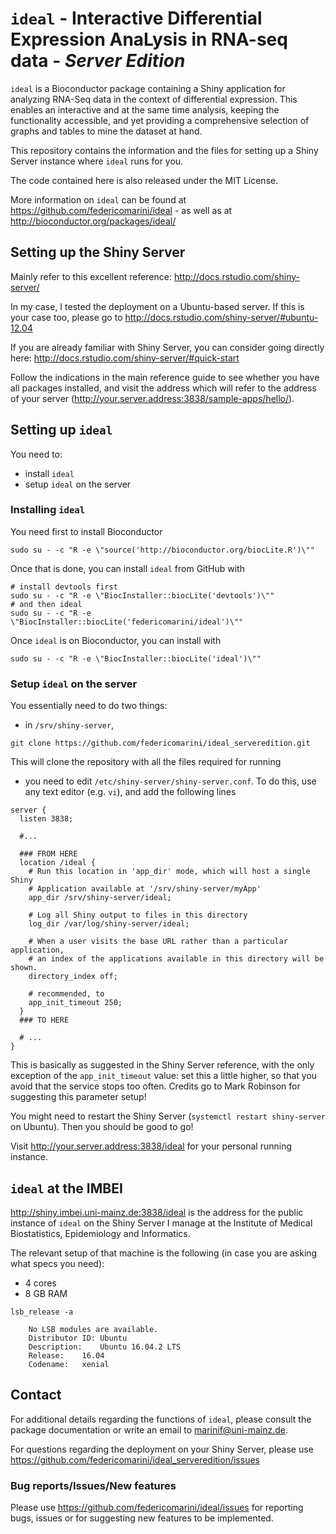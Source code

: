 # `ideal` - Interactive Differential Expression AnaLysis in RNA-seq data - *Server Edition*

`ideal` is a Bioconductor package containing a Shiny application for
analyzing RNA-Seq data in the context of differential expression. This enables an 
interactive and at the same time analysis, keeping the functionality accessible, 
and yet providing a comprehensive selection of graphs and tables to mine the dataset
at hand.

This repository contains the information and the files for setting up a Shiny Server instance
where `ideal` runs for you.

The code contained here is also released under the MIT License.

More information on `ideal` can be found at https://github.com/federicomarini/ideal - as well as at
http://bioconductor.org/packages/ideal/

## Setting up the Shiny Server

Mainly refer to this excellent reference: http://docs.rstudio.com/shiny-server/

In my case, I tested the deployment on a Ubuntu-based server. If this is your case too, please go to
http://docs.rstudio.com/shiny-server/#ubuntu-12.04

If you are already familiar with Shiny Server, you can consider going directly here: 
http://docs.rstudio.com/shiny-server/#quick-start

Follow the indications in the main reference guide to see whether you have all packages installed, 
and visit the address which will refer to the address of your server 
(http://your.server.address:3838/sample-apps/hello/). 




## Setting up `ideal`

You need to:

- install `ideal`
- setup `ideal` on the server

### Installing `ideal`

You need first to install Bioconductor

```
sudo su - -c "R -e \"source('http://bioconductor.org/biocLite.R')\""
```

Once that is done, you can install `ideal` from GitHub with

```
# install devtools first
sudo su - -c "R -e \"BiocInstaller::biocLite('devtools')\""
# and then ideal
sudo su - -c "R -e \"BiocInstaller::biocLite('federicomarini/ideal')\""
```

Once `ideal` is on Bioconductor, you can install with

```
sudo su - -c "R -e \"BiocInstaller::biocLite('ideal')\""
```


### Setup `ideal` on the server

You essentially need to do two things:

- in `/srv/shiny-server`, 

```
git clone https://github.com/federicomarini/ideal_serveredition.git
```

This will clone the repository with all the files required for running

- you need to edit `/etc/shiny-server/shiny-server.conf`. To do this, use any text editor (e.g. `vi`),
and add the following lines 

```
server {
  listen 3838;

  #...

  ### FROM HERE
  location /ideal {
    # Run this location in 'app_dir' mode, which will host a single Shiny
    # Application available at '/srv/shiny-server/myApp'
    app_dir /srv/shiny-server/ideal;

    # Log all Shiny output to files in this directory
    log_dir /var/log/shiny-server/ideal;

    # When a user visits the base URL rather than a particular application,
    # an index of the applications available in this directory will be shown.
    directory_index off;

    # recommended, to
    app_init_timeout 250;
  }
  ### TO HERE

  # ...
}
```

This is basically as suggested in the Shiny Server reference, with the only exception of the 
`app_init_timeout` value: set this a little higher, so that you avoid that the service stops too often.
Credits go to Mark Robinson for suggesting this parameter setup!


You might need to restart the Shiny Server (`systemctl restart shiny-server` on Ubuntu). Then you should 
be good to go!

Visit http://your.server.address:3838/ideal for your personal running instance.


## `ideal` at the IMBEI

http://shiny.imbei.uni-mainz.de:3838/ideal is the address for the public instance of `ideal` on the 
Shiny Server I manage at the Institute of Medical Biostatistics, Epidemiology and Informatics.

The relevant setup of that machine is the following (in case you are asking what specs you need):

- 4 cores
- 8 GB RAM

```
lsb_release -a

	No LSB modules are available.
	Distributor ID:	Ubuntu
	Description:	Ubuntu 16.04.2 LTS
	Release:	16.04
	Codename:	xenial
```





## Contact

For additional details regarding the functions of `ideal`, please consult the package documentation or 
write an email to marinif@uni-mainz.de. 

For questions regarding the deployment on your Shiny Server, please use 
https://github.com/federicomarini/ideal_serveredition/issues


### Bug reports/Issues/New features

Please use https://github.com/federicomarini/ideal/issues for reporting bugs, issues or for 
suggesting new features to be implemented.


